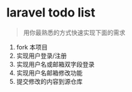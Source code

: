 laravel todo list
===

> 用你最熟悉的方式快速实现下面的需求

1. fork 本项目
2. 实现用户登录/注册
3. 实现用户名或邮箱双字段登录
4. 实现用户名邮箱修改功能
5. 提交修改的内容到源仓库
